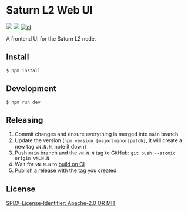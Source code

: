 # Saturn L2 Web UI

[![](https://img.shields.io/badge/made%20by-Protocol%20Labs-blue.svg?style=flat-square)](https://protocol.ai/)
[![](https://img.shields.io/badge/project-Filecoin-blue.svg?style=flat-square)](https://filecoin.io/)
[![ci](https://github.com/filecoin-project/saturn-l2-webui/actions/workflows/ci.yml/badge.svg)](https://github.com/filecoin-project/saturn-l2-webui/actions/workflows/ci.yml)

A frontend UI for the Saturn L2 node.

## Install

```
$ npm install
```

## Development

```
$ npm run dev
```

## Releasing

1. Commit changes and ensure everything is merged into `main` branch
1. Update the version (`npm version [major|minor|patch]`, it will create a new tag `vN.N.N`, note it down)
1. Push `main` branch and the `vN.N.N` tag to GitHub: `git push --atomic origin vN.N.N`
1. Wait for `vN.N.N` to [build on CI](https://github.com/filecoin-project/saturn-l2-webui/actions)
1. [Publish a release](https://github.com/filecoin-project/saturn-l2-webui/releases) with the tag you created.

## License

[SPDX-License-Identifier: Apache-2.0 OR MIT](LICENSE.md)

